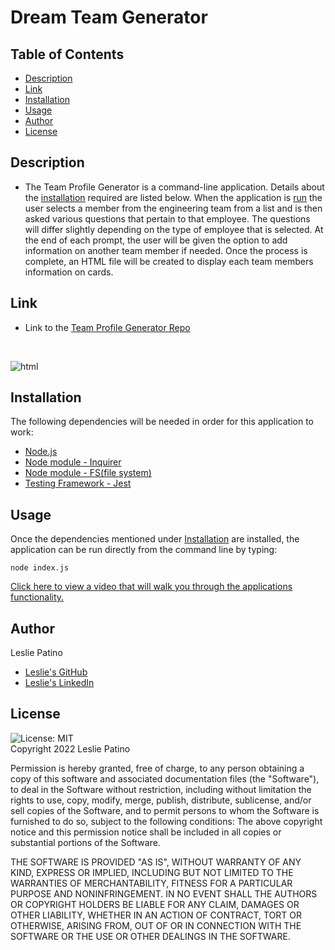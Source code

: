 # Dream Team Generator


## Table of Contents
* [Description](#description)
* [Link](#link)
* [Installation](#installation)
* [Usage](#usage)
* [Author](#author)
* [License](#license)


## Description 
* The Team Profile Generator is a command-line application. Details about the [installation](#installation) required are listed below. 
When the application is [run](#usage) the user selects a member from the engineering team from a list and is then asked various questions that pertain to that employee. The questions will differ slightly depending on the type of employee that is selected.
At the end of each prompt, the user will be given the option to add information on another team member if needed. Once the process is complete, an HTML file will be created to display each team members information on cards.


## Link
* Link to the [Team Profile Generator Repo](https://github.com/lesliejpatino/team-profile-generator)
<br />

![html](https://user-images.githubusercontent.com/93683598/151500659-4395f89f-64cd-4997-9536-138f0474b500.png)

## Installation 
The following dependencies will be needed in order for this application to work:
* [Node.js](https://nodejs.org/en/)
* [Node module - Inquirer](https://www.npmjs.com/package/inquirer)
* [Node module - FS(file system) ](https://nodejs.org/api/fs.html)
* [Testing Framework - Jest](https://jestjs.io/)


## Usage
Once the dependencies mentioned under [Installation](#installation) are installed, the application can be run directly from the command line by typing:
```
node index.js
```

[Click here to view a video that will walk you through the applications functionality.](https://drive.google.com/file/d/1yh6IVQQ5qVrm45pNfVsNfTwm-jXdCO1b/view)


## Author
Leslie Patino
* [Leslie's GitHub](https://github.com/lesliejpatino)
* [Leslie's LinkedIn](https://www.linkedin.com/in/lesliejpatino/)


## License
![License: MIT](https://img.shields.io/badge/License-MIT-brightgreen.svg)
<br />
Copyright 2022 Leslie Patino 

Permission is hereby granted, free of charge, to any person obtaining a copy of this software and associated documentation files (the "Software"), to deal in the Software without restriction, including without limitation the rights to use, copy, modify, merge, publish, distribute, sublicense, and/or sell copies of the Software, and to permit persons to whom the Software is furnished to do so, subject to the following conditions: The above copyright notice and this permission notice shall be included in all copies or substantial portions of the Software.
    
THE SOFTWARE IS PROVIDED "AS IS", WITHOUT WARRANTY OF ANY KIND, EXPRESS OR IMPLIED, INCLUDING BUT NOT LIMITED TO THE WARRANTIES OF MERCHANTABILITY, FITNESS FOR A PARTICULAR PURPOSE AND NONINFRINGEMENT. IN NO EVENT SHALL THE AUTHORS OR COPYRIGHT HOLDERS BE LIABLE FOR ANY CLAIM, DAMAGES OR OTHER LIABILITY, WHETHER IN AN ACTION OF CONTRACT, TORT OR OTHERWISE, ARISING FROM, OUT OF OR IN CONNECTION WITH THE SOFTWARE OR THE USE OR OTHER DEALINGS IN THE SOFTWARE. 



    
